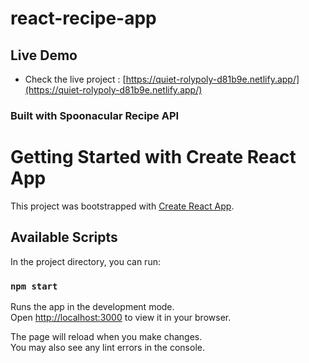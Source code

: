 # react-recipe-app

## Live Demo

- Check the live project :  [https://quiet-rolypoly-d81b9e.netlify.app/](https://quiet-rolypoly-d81b9e.netlify.app/)


###  Built with Spoonacular Recipe API


# Getting Started with Create React App

This project was bootstrapped with [Create React App](https://github.com/facebook/create-react-app).

## Available Scripts

In the project directory, you can run:

### `npm start`

Runs the app in the development mode.\
Open [http://localhost:3000](http://localhost:3000) to view it in your browser.

The page will reload when you make changes.\
You may also see any lint errors in the console.


